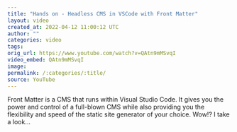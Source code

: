```yaml
---
title: "Hands on - Headless CMS in VSCode with Front Matter"
layout: video
created_at: 2022-04-12 11:00:12 UTC
author: ""
categories: video
tags: 
orig_url: https://www.youtube.com/watch?v=QAtn9mMSvqI
video_embed: QAtn9mMSvqI
image:
permalink: /:categories/:title/
source: YouTube
---
```

Front Matter is a CMS that runs within Visual Studio Code. It gives you the power and control of a full-blown CMS while also providing you the flexibility and speed of the static site generator of your choice. Wow!? I take a look…
